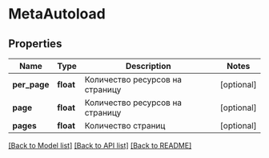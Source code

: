 # MetaAutoload

## Properties
Name | Type | Description | Notes
------------ | ------------- | ------------- | -------------
**per_page** | **float** | Количество ресурсов на страницу | [optional] 
**page** | **float** | Количество ресурсов на страницу | [optional] 
**pages** | **float** | Количество страниц | [optional] 

[[Back to Model list]](../../README.md#documentation-for-models) [[Back to API list]](../../README.md#documentation-for-api-endpoints) [[Back to README]](../../README.md)

